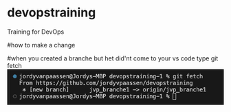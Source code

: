 # devopstraining
Training for DevOps

#how to make a change

#when you created a branche but het did'nt come to your vs code type git fetch
![Alt text](image.png)




